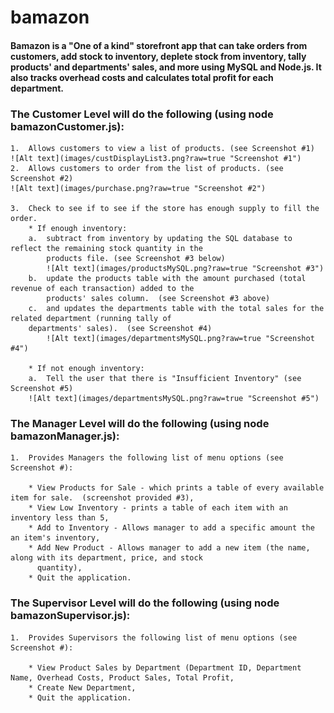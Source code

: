 # bamazon

####  Bamazon is a "One of a kind" storefront app that can take orders from customers, add stock to inventory, deplete stock from inventory, tally products' and departments' sales, and more using MySQL and Node.js.  It also tracks overhead costs and calculates total profit for each department.

### The Customer Level will do the following (using node bamazonCustomer.js):

    1.  Allows customers to view a list of products. (see Screenshot #1)
    ![Alt text](images/custDisplayList3.png?raw=true "Screenshot #1")
    2.  Allows customers to order from the list of products. (see Screenshot #2)
    ![Alt text](images/purchase.png?raw=true "Screenshot #2")
    
    3.  Check to see if to see if the store has enough supply to fill the order.
        * If enough inventory:
        a.  subtract from inventory by updating the SQL database to reflect the remaining stock quantity in the 
            products file. (see Screenshot #3 below)
            ![Alt text](images/productsMySQL.png?raw=true "Screenshot #3")
        b.  update the products table with the amount purchased (total revenue of each transaction) added to the 
            products' sales column.  (see Screenshot #3 above)
        c.  and updates the departments table with the total sales for the related department (running tally of 
        departments' sales).  (see Screenshot #4)
            ![Alt text](images/departmentsMySQL.png?raw=true "Screenshot #4")
       
        * If not enough inventory:
        a.  Tell the user that there is "Insufficient Inventory" (see Screenshot #5)
        ![Alt text](images/departmentsMySQL.png?raw=true "Screenshot #5")
        
### The Manager Level will do the following (using node bamazonManager.js):
    1.  Provides Managers the following list of menu options (see Screenshot #):
    
        * View Products for Sale - which prints a table of every available item for sale.  (screenshot provided #3),
        * View Low Inventory - prints a table of each item with an inventory less than 5,
        * Add to Inventory - Allows manager to add a specific amount the an item's inventory,
        * Add New Product - Allows manager to add a new item (the name, along with its department, price, and stock 
          quantity),
        * Quit the application.
        
 ### The Supervisor Level will do the following (using node bamazonSupervisor.js):
    1.  Provides Supervisors the following list of menu options (see Screenshot #):
        
        * View Product Sales by Department (Department ID, Department Name, Overhead Costs, Product Sales, Total Profit,
        * Create New Department,
        * Quit the application.
